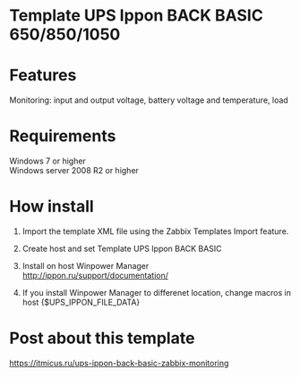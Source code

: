 # Template UPS Ippon BACK BASIC 650/850/1050 

# Features
Monitoring: input and output voltage, battery voltage and temperature, load  
 
# Requirements
Windows 7 or higher  
Windows server 2008 R2 or higher  

# How install
1. Import the template XML file using the Zabbix Templates Import feature.

2. Create host and set Template UPS Ippon BACK BASIC  

3. Install on host Winpower Manager http://ippon.ru/support/documentation/  

4. If you install Winpower Manager to differenet location, change macros in host {$UPS_IPPON_FILE_DATA}


# Post about this template
https://itmicus.ru/ups-ippon-back-basic-zabbix-monitoring  


